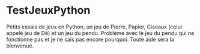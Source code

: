 # TestJeuxPython
Petits essais de jeux en Python, un jeu de Pierre, Papier, Ciseaux (celui appelé jeu de Dé)
et un jeu du pendu.
Problème avec le jeu du pendu qui ne fonctionne pas et je ne sais pas encore pourquoi.
Toute aide sera la bienvenue.
